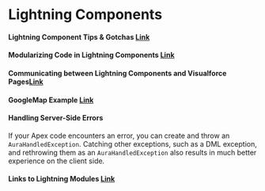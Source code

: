 # Lightning Components

#### Lightning Component Tips & Gotchas [Link](https://trailhead.salesforce.com/modules/lex_dev_lc_vf_tips)

#### Modularizing Code in Lightning Components [Link](https://developer.salesforce.com/blogs/developer-relations/2016/12/lightning-components-code-sharing.html)

#### Communicating between Lightning Components and Visualforce Pages[Link](https://developer.salesforce.com/blogs/developer-relations/2017/01/lightning-visualforce-communication.html)

#### GoogleMap Example [Link](https://github.com/ccoenraets/lc-vf-communication)

#### Handling Server-Side Errors
If your Apex code encounters an error, you can create and throw an `AuraHandledException`. Catching other exceptions, such as a DML exception, and rethrowing them as an `AuraHandledException` also results in much better experience on the client side.

#### Links to Lightning Modules [Link](https://trailhead.salesforce.com/trails/lex_dev/modules/lex_dev_lc_basics/units/lex_dev_lc_basics_next_steps)
